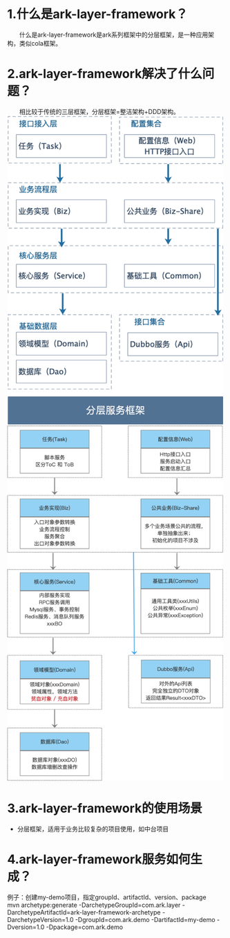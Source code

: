# 1.什么是ark-layer-framework？
&emsp;&emsp;什么是ark-layer-framework是ark系列框架中的分层框架，是一种应用架构，类似cola框架。
# 2.ark-layer-framework解决了什么问题？
&emsp;&emsp;相比较于传统的三层框架，分层框架=整洁架构+DDD架构。
<br/>
<img src="./img/1.png" width="500px"/>
<br/>
<img src="./img/2.png" width="500px"/>
# 3.ark-layer-framework的使用场景
- 分层框架，适用于业务比较复杂的项目使用，如中台项目
# 4.ark-layer-framework服务如何生成？
例子：创建my-demo项目，指定groupId、artifactId、version、package
<br/>
mvn archetype:generate -DarchetypeGroupId=com.ark.layer -DarchetypeArtifactId=ark-layer-framework-archetype -DarchetypeVersion=1.0 -DgroupId=com.ark.demo -DartifactId=my-demo -Dversion=1.0 -Dpackage=com.ark.demo 

